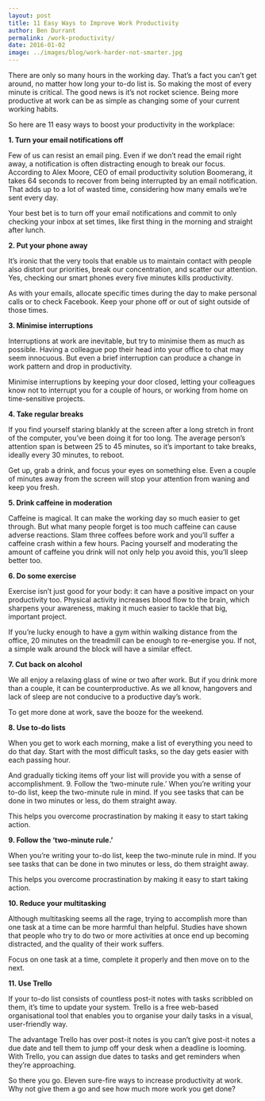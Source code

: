 ```yaml
---
layout: post
title: 11 Easy Ways to Improve Work Productivity
author: Ben Durrant
permalink: /work-productivity/
date: 2016-01-02
image: ../images/blog/work-harder-not-smarter.jpg
---
```


There are only so many hours in the working day. That’s a fact you can’t get around, no matter how long your to-do list is. So making the most of every minute is critical.
The good news is it’s not rocket science. Being more productive at work can be as simple as changing some of <!--more-->
 your current working habits.

So here are 11 easy ways to boost your productivity in the workplace:

**1. Turn your email notifications off**

Few of us can resist an email ping. Even if we don’t read the email right away, a notification is often distracting enough to break our focus. According to Alex Moore, CEO of email productivity solution Boomerang, it takes 64 seconds to recover from being interrupted by an email notification. That adds up to a lot of wasted time, considering how many emails we’re sent every day.

Your best bet is to turn off your email notifications and commit to only checking your inbox at set times, like first thing in the morning and straight after lunch.

**2. Put your phone away**

It’s ironic that the very tools that enable us to maintain contact with people also distort our priorities, break our concentration, and scatter our attention. Yes, checking our smart phones every five minutes kills productivity.

As with your emails, allocate specific times during the day to make personal calls or to check Facebook. Keep your phone off or out of sight outside of those times.

**3. Minimise interruptions**

Interruptions at work are inevitable, but try to minimise them as much as possible. Having a colleague pop their head into your office to chat may seem innocuous. But even a brief interruption can produce a change in work pattern and drop in productivity.

Minimise interruptions by keeping your door closed, letting your colleagues know not to interrupt you for a couple of hours, or working from home on time-sensitive projects.

**4. Take regular breaks**

If you find yourself staring blankly at the screen after a long stretch in front of the computer, you’ve been doing it for too long. The average person’s attention span is between 25 to 45 minutes, so it’s important to take breaks, ideally every 30 minutes, to reboot.

Get up, grab a drink, and focus your eyes on something else. Even a couple of minutes away from the screen will stop your attention from waning and keep you fresh.

**5. Drink caffeine in moderation**

Caffeine is magical. It can make the working day so much easier to get through. But what many people forget is too much caffeine can cause adverse reactions. Slam three coffees before work and you’ll suffer a caffeine crash within a few hours. Pacing yourself and moderating the amount of caffeine you drink will not only help you avoid this, you’ll sleep better too.

**6. Do some exercise**

Exercise isn’t just good for your body: it can have a positive impact on your productivity too. Physical activity increases blood flow to the brain, which sharpens your awareness, making it much easier to tackle that big, important project.

If you’re lucky enough to have a gym within walking distance from the office, 20 minutes on the treadmill can be enough to re-energise you. If not, a simple walk around the block will have a similar effect.

**7. Cut back on alcohol**

We all enjoy a relaxing glass of wine or two after work. But if you drink more than a couple, it can be counterproductive. As we all know, hangovers and lack of sleep are not conducive to a productive day’s work.

To get more done at work, save the booze for the weekend.

**8. Use to-do lists**

When you get to work each morning, make a list of everything you need to do that day. Start with the most difficult tasks, so the day gets easier with each passing hour.

And gradually ticking items off your list will provide you with a sense of accomplishment. 9. Follow the ‘two-minute rule.’
When you’re writing your to-do list, keep the two-minute rule in mind. If you see tasks that can be done in two minutes or less, do them straight away.

This helps you overcome procrastination by making it easy to start taking action.

**9. Follow the ‘two-minute rule.’**

When you’re writing your to-do list, keep the two-minute rule in mind. If you see tasks that can be done in two minutes or less, do them straight away.

This helps you overcome procrastination by making it easy to start taking action.

**10. Reduce your multitasking**

Although multitasking seems all the rage, trying to accomplish more than one task at a time can be more harmful than helpful. Studies have shown that people who try to do two or more activities at once end up becoming distracted, and the quality of their work suffers.

Focus on one task at a time, complete it properly and then move on to the next.

**11. Use Trello**

If your to-do list consists of countless post-it notes with tasks scribbled on them, it’s time to update your system. Trello is a free web-based organisational tool that enables you to organise your daily tasks in a visual, user-friendly way.

The advantage Trello has over post-it notes is you can’t give post-it notes a due date and tell them to jump off your desk when a deadline is looming. With Trello, you can assign due dates to tasks and get reminders when they’re approaching.

So there you go. Eleven sure-fire ways to increase productivity at work. Why not give them a go and see how much more work you get done?